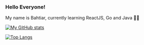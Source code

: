 ### Hello Everyone!

My name is Bahtiar, currently learning ReactJS, Go and Java 🙌🏻

[![My GitHub stats](https://github-readme-stats.vercel.app/api?username=zsbahtiar&show_icons=true&count_private=true&theme=vue-dark&include_all_commits=true)](https://github.com/anuraghazra/github-readme-stats)

[![Top Langs](https://github-readme-stats.vercel.app/api/top-langs/?username=zsbahtiar&layout=compact&theme=dark)](https://github.com/anuraghazra/github-readme-stats)

